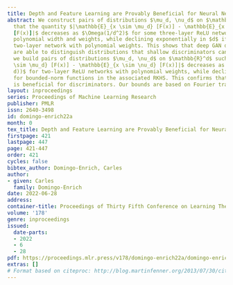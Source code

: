 ```yaml
---
title: Depth and Feature Learning are Provably Beneficial for Neural Network Discriminators
abstract: We construct pairs of distributions $\mu_d, \nu_d$ on $\mathbb{R}^d$ such
  that the quantity $|\mathbb{E}_{x \sim \mu_d} [F(x)] - \mathbb{E}_{x \sim \nu_d}
  [F(x)]|$ decreases as $\Omega(1/d^2)$ for some three-layer ReLU network $F$ with
  polynomial width and weights, while declining exponentially in $d$ if $F$ is any
  two-layer network with polynomial weights. This shows that deep GAN discriminators
  are able to distinguish distributions that shallow discriminators cannot. Analogously,
  we build pairs of distributions $\mu_d, \nu_d$ on $\mathbb{R}^d$ such that $|\mathbb{E}_{x
  \sim \mu_d} [F(x)] - \mathbb{E}_{x \sim \nu_d} [F(x)]|$ decreases as $\Omega(1/(d\log
  d))$ for two-layer ReLU networks with polynomial weights, while declining exponentially
  for bounded-norm functions in the associated RKHS. This confirms that feature learning
  is beneficial for discriminators. Our bounds are based on Fourier transforms.
layout: inproceedings
series: Proceedings of Machine Learning Research
publisher: PMLR
issn: 2640-3498
id: domingo-enrich22a
month: 0
tex_title: Depth and Feature Learning are Provably Beneficial for Neural Network Discriminators
firstpage: 421
lastpage: 447
page: 421-447
order: 421
cycles: false
bibtex_author: Domingo-Enrich, Carles
author:
- given: Carles
  family: Domingo-Enrich
date: 2022-06-28
address:
container-title: Proceedings of Thirty Fifth Conference on Learning Theory
volume: '178'
genre: inproceedings
issued:
  date-parts:
  - 2022
  - 6
  - 28
pdf: https://proceedings.mlr.press/v178/domingo-enrich22a/domingo-enrich22a.pdf
extras: []
# Format based on citeproc: http://blog.martinfenner.org/2013/07/30/citeproc-yaml-for-bibliographies/
---
```

